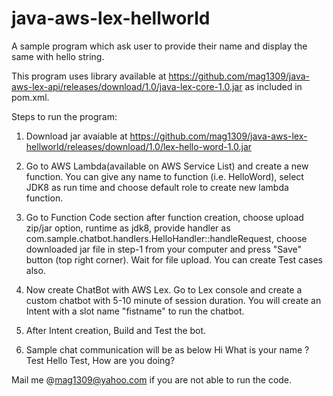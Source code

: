 # java-aws-lex-hellworld
A sample program which ask user to provide their name and display the same with hello string.

This program uses library available at https://github.com/mag1309/java-aws-lex-api/releases/download/1.0/java-lex-core-1.0.jar as included in pom.xml.

Steps to run the program:

1. Download jar avaiable at https://github.com/mag1309/java-aws-lex-hellworld/releases/download/1.0/lex-hello-word-1.0.jar

2. Go to AWS Lambda(available on AWS Service List) and create a new function. You can give any name to function (i.e. HelloWord), select JDK8 as run time and choose default role to create new lambda function.

3. Go to Function Code section after function creation, choose upload zip/jar option, runtime as jdk8, provide handler as com.sample.chatbot.handlers.HelloHandler::handleRequest, choose downloaded jar file in step-1 from your computer and press "Save" button (top right corner). Wait for file upload. You can create Test cases also.

4. Now create ChatBot with AWS Lex. Go to Lex console and create a custom chatbot with 5-10 minute of session duration. You will create an Intent with a slot name "fistname" to run the chatbot. 

5. After Intent creation, Build and Test the bot.

6. Sample chat communication will be as below
   Hi
   What is your name ?
   Test
   Hello Test, How are you doing?
   
Mail me @mag1309@yahoo.com if you are not able to run the code.
